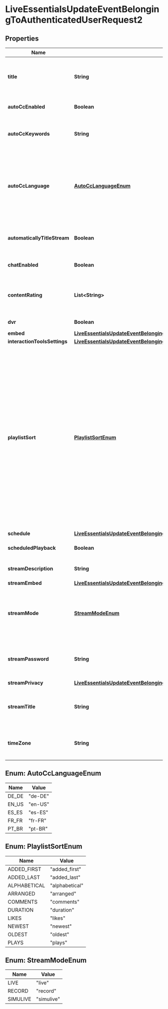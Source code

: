 

# LiveEssentialsUpdateEventBelongingToAuthenticatedUserRequest2


## Properties

| Name | Type | Description | Notes |
|------------ | ------------- | ------------- | -------------|
|**title** | **String** | The title of the event. If **automatically_title_stream** is &#x60;true&#x60;, this value is the base title for videos created by streaming to this event. |  [optional] |
|**autoCcEnabled** | **Boolean** | Whether automated closed captions are enabled for the event. |  [optional] |
|**autoCcKeywords** | **String** | A comma-separated list of keywords for enhancing the speech detection of automated closed captions. |  [optional] |
|**autoCcLanguage** | [**AutoCcLanguageEnum**](#AutoCcLanguageEnum) | The language of the automated closed captions.  Option descriptions:  * &#x60;de-DE&#x60; - The language is German.  * &#x60;en-US&#x60; - The language is English.  * &#x60;es-ES&#x60; - The language is Spanish.  * &#x60;fr-FR&#x60; - The language is French.  * &#x60;pt-BR&#x60; - The language is Portuguese.  |  [optional] |
|**automaticallyTitleStream** | **Boolean** | Whether the title for the next video in the event is generated based on the time of the stream and the **title** field of the event. |  [optional] |
|**chatEnabled** | **Boolean** | Whether to display the live chat client on the Vimeo event page. |  [optional] |
|**contentRating** | **List&lt;String&gt;** | A list of values describing the content in this event. To return the list of all possible content rating values, use the [&#x60;/contentratings&#x60;](https://developer.vimeo.com/api/reference/videos#get_content_ratings) endpoint. |  [optional] |
|**dvr** | **Boolean** | Whether the DVR feature is enabled. |  [optional] |
|**embed** | [**LiveEssentialsUpdateEventBelongingToAuthenticatedUserRequest2Embed**](LiveEssentialsUpdateEventBelongingToAuthenticatedUserRequest2Embed.md) |  |  [optional] |
|**interactionToolsSettings** | [**LiveEssentialsUpdateEventBelongingToAuthenticatedUserRequest2InteractionToolsSettings**](LiveEssentialsUpdateEventBelongingToAuthenticatedUserRequest2InteractionToolsSettings.md) |  |  [optional] |
|**playlistSort** | [**PlaylistSortEnum**](#PlaylistSortEnum) | The order in which the videos of the event appear within the event&#39;s playlist.  Option descriptions:  * &#x60;added_first&#x60; - The most recently added videos appear first.  * &#x60;added_last&#x60; - The most recently added videos appear last.  * &#x60;alphabetical&#x60; - The videos appear in alphabetical order.  * &#x60;arranged&#x60; - The videos appear in the order in which the user has arranged them.  * &#x60;comments&#x60; - The videos appear in order of number of comments.  * &#x60;duration&#x60; - The videos appear in order of duration.  * &#x60;likes&#x60; - The videos appear in order of number of likes.  * &#x60;newest&#x60; - The newest videos appear first.  * &#x60;oldest&#x60; - The oldest videos appear first.  * &#x60;plays&#x60; - The videos appear in order of number of plays.  |  [optional] |
|**schedule** | [**LiveEssentialsUpdateEventBelongingToAuthenticatedUserRequest2Schedule**](LiveEssentialsUpdateEventBelongingToAuthenticatedUserRequest2Schedule.md) |  |  [optional] |
|**scheduledPlayback** | **Boolean** | Whether the scheduled playback feature is enabled. |  [optional] |
|**streamDescription** | **String** | The description of the next video to be streamed to the event. |  [optional] |
|**streamEmbed** | [**LiveEssentialsUpdateEventBelongingToAuthenticatedUserRequest2StreamEmbed**](LiveEssentialsUpdateEventBelongingToAuthenticatedUserRequest2StreamEmbed.md) |  |  [optional] |
|**streamMode** | [**StreamModeEnum**](#StreamModeEnum) | The stream mode of the event.  Option descriptions:  * &#x60;live&#x60; - The stream is live playback.  * &#x60;record&#x60; - The stream is in record mode.  * &#x60;simulive&#x60; - The stream is scheduled media playback.  |  [optional] |
|**streamPassword** | **String** | The password when **stream_privacy.view** is &#x60;password&#x60;. Anyone with the password can view the videos generated by streaming to the event. |  [optional] |
|**streamPrivacy** | [**LiveEssentialsUpdateEventBelongingToAuthenticatedUserRequest2StreamPrivacy**](LiveEssentialsUpdateEventBelongingToAuthenticatedUserRequest2StreamPrivacy.md) |  |  [optional] |
|**streamTitle** | **String** | The title of the next video to be streamed to the event. This parameter is required when **automatically_title_stream** is &#x60;false&#x60;. |  [optional] |
|**timeZone** | **String** | The time zone used in resolving the timestamps that are included in automatically generated video titles. |  [optional] |



## Enum: AutoCcLanguageEnum

| Name | Value |
|---- | -----|
| DE_DE | &quot;de-DE&quot; |
| EN_US | &quot;en-US&quot; |
| ES_ES | &quot;es-ES&quot; |
| FR_FR | &quot;fr-FR&quot; |
| PT_BR | &quot;pt-BR&quot; |



## Enum: PlaylistSortEnum

| Name | Value |
|---- | -----|
| ADDED_FIRST | &quot;added_first&quot; |
| ADDED_LAST | &quot;added_last&quot; |
| ALPHABETICAL | &quot;alphabetical&quot; |
| ARRANGED | &quot;arranged&quot; |
| COMMENTS | &quot;comments&quot; |
| DURATION | &quot;duration&quot; |
| LIKES | &quot;likes&quot; |
| NEWEST | &quot;newest&quot; |
| OLDEST | &quot;oldest&quot; |
| PLAYS | &quot;plays&quot; |



## Enum: StreamModeEnum

| Name | Value |
|---- | -----|
| LIVE | &quot;live&quot; |
| RECORD | &quot;record&quot; |
| SIMULIVE | &quot;simulive&quot; |



